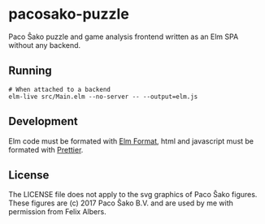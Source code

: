 # pacosako-puzzle

Paco Ŝako puzzle and game analysis frontend written as an Elm SPA without any backend.

## Running

    # When attached to a backend
    elm-live src/Main.elm --no-server -- --output=elm.js

## Development

Elm code must be formated with [Elm Format](https://github.com/avh4/elm-format),
html and javascript must be formated with [Prettier](https://prettier.io/).

## License

The LICENSE file does not apply to the svg graphics of Paco Ŝako figures. These figures are
(c) 2017 Paco Ŝako B.V. and are used by me with permission from Felix Albers.
